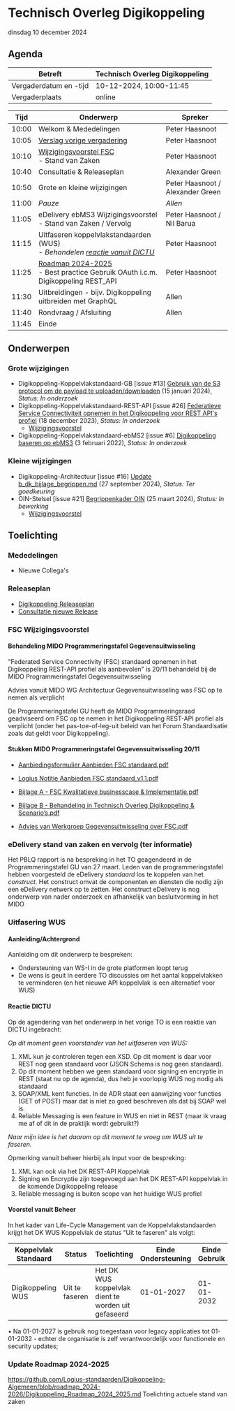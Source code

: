 <!-----------------------------







   :warning: Dit bestand wordt automatisch gegenereerd.
   :warning: Handmatige toevoegingen worden overschreven.







----------------------------->
# Technisch Overleg Digikoppeling

dinsdag 10 december 2024

## Agenda 

| Betreft                | Technisch Overleg Digikoppeling |
| ---------------------- | ------------------------------- |
| Vergaderdatum en -tijd | 10-12-2024, 10:00-11:45         |
| Vergaderplaats         | online                          |

| Tijd | Onderwerp |Spreker|
| --- | --- | --- |  
| 10:00| Welkom & Mededelingen        |    Peter Haasnoot |
| 10:05| [Verslag vorige vergadering](https://github.com/Logius-standaarden/Overleg/blob/main/Digikoppeling/2024-12-10/2024-09-19%20%20Verslag%20TO%20Digikoppeling%20v1.0..pdf)       |    Peter Haasnoot |
| 10:10 | [Wijzigingsvoorstel FSC](https://github.com/Logius-standaarden/Digikoppeling-Koppelvlakstandaard-REST-API/issues/26) <BR>- Stand van Zaken| Peter Haasnoot | 
| 10:40| Consultatie & Releaseplan      |    Alexander Green |
| 10:50| Grote en kleine wijzigingen | Peter Haasnoot / Alexander Green | 
| 11:00 | _Pauze_ | _Allen_ |
| 11:05  | eDelivery ebMS3 Wijzigingsvoorstel - Stand van Zaken / Vervolg | Peter Haasnoot / Nil Barua| 
| 11:15  | Uitfaseren koppelvlakstandaarden (WUS)<BR> - _Behandelen [reactie vanuit DICTU](#reactie-dictu)_| Peter Haasnoot |
| 11:25 | [Roadmap 2024-2025](https://github.com/Logius-standaarden/Digikoppeling-Algemeen/blob/roadmap_2024-2026/Digikoppeling_Roadmap_2024_2025.md#tijdlijn-roadmap-digikoppeling-standaarden) <BR>- Best practice Gebruik OAuth i.c.m. Digikoppeling REST_API|Peter Haasnoot|
| 11:30 | Uitbreidingen - bijv. Digikoppeling uitbreiden met GraphQL   | Allen | 
| 11:40  | Rondvraag / Afsluiting | Allen | 
| 11:45 | Einde |

## Onderwerpen

### Grote wijzigingen
* Digikoppeling-Koppelvlakstandaard-GB [issue #13] [Gebruik van de S3 protocol om de payload te uploaden/downloaden](https://github.com/Logius-standaarden/Digikoppeling-Koppelvlakstandaard-GB/issues/13) (15 januari 2024), _Status: In onderzoek_
* Digikoppeling-Koppelvlakstandaard-REST-API [issue #26] [Federatieve Service Connectiviteit opnemen in het Digikoppeling voor REST API's profiel](https://github.com/Logius-standaarden/Digikoppeling-Koppelvlakstandaard-REST-API/issues/26) (18 december 2023), _Status: In onderzoek_
  * [Wijzigingsvoorstel](https://github.com//Logius-standaarden/Digikoppeling-Architectuur/pull/14/files)
* Digikoppeling-Koppelvlakstandaard-ebMS2 [issue #6] [Digikoppeling baseren op ebMS3](https://github.com/Logius-standaarden/Digikoppeling-Koppelvlakstandaard-ebMS2/issues/6) (3 februari 2022), _Status: In onderzoek_

### Kleine wijzigingen
* Digikoppeling-Architectuur [issue #16] [Update b_dk_bijlage_begrippen.md](https://github.com/Logius-standaarden/Digikoppeling-Architectuur/pull/16) (27 september 2024), _Status: Ter goedkeuring_
* OIN-Stelsel [issue #21] [Begrippenkader OIN](https://github.com/Logius-standaarden/OIN-Stelsel/issues/21) (25 maart 2024), _Status: In bewerking_
  * [Wijzigingsvoorstel](https://github.com//Logius-standaarden/OIN-Stelsel/pull/20/files)

## Toelichting


### Mededelingen

- Nieuwe Collega's

### Releaseplan

- [Digikoppeling Releaseplan](https://github.com/orgs/Logius-standaarden/projects/4)
- [Consultatie nieuwe Release](https://github.com/Logius-standaarden/Openbare-Consultaties/tree/master/20240919_Digikoppeling)

### FSC Wijzigingsvoorstel

#### Behandeling MIDO Programmeringstafel Gegevensuitwisseling
"Federated Service Connectivity (FSC) standaard opnemen in het Digikoppeling REST-API profiel als aanbevolen" is 20/11 behandeld bij de MIDO Programmeringstafel Gegevensuitwisseling

Advies vanuit MIDO WG Architectuur Gegevensuitwisseling was FSC op te nemen als verplicht 

De Programmeringstafel GU heeft de MIDO Programmeringsraad geadviseerd om FSC op te nemen in het Digikoppeling REST-API profiel als verplicht (onder het pas-toe-of-leg-uit beleid van het Forum Standaardisatie zoals dat geldt voor Digikoppeling).


#### Stukken MIDO Programmeringstafel Gegevensuitwisseling 20/11

- [Aanbiedingsformulier Aanbieden FSC standaard.pdf](https://pgdi.nl/files/view/ecbd5947-f632-4d94-aa16-cc5c486d47e5/20241120-pt-gu-4a.pdf)

- [Logius Notitie Aanbieden FSC standaard_v1.1.pdf](https://pgdi.nl/files/view/e900f4d0-52d4-4d57-9542-fe6abe984d8c/20241120-pt-gu-4b.pdf)

- [Bijlage A - FSC Kwalitatieve businesscase & Implementatie.pdf](https://pgdi.nl/files/view/62ffdc35-702c-4997-b3fd-fbd290a112cc/20241120-pt-gu-4c.pdf)

- [Bijlage B - Behandeling in Technisch Overleg Digikoppeling & Scenario’s.pdf](https://pgdi.nl/files/view/ea2ed7e8-b50a-4769-a528-ffe1218d7d28/20241120-pt-gu-4d.pdf)

- [Advies van Werkgroep Gegevensuitwisseling over FSC.pdf](https://pgdi.nl/files/view/0c6d1df1-6db9-4407-aebd-eda726033804/20241120-pt-gu-4e.pdf)




### eDelivery stand van zaken en vervolg (ter informatie)

Het PBLQ rapport is na bespreking in het TO geagendeerd in de Programmeringstafel GU van 27 maart. Leden van de programmeringstafel hebben
voorgesteld de eDelivery _standaard_ los te koppelen van het _construct_. Het construct omvat de componenten en diensten die nodig zijn een eDelivery 
netwerk op te zetten.
Het construct eDelivery is nog onderwerp van nader onderzoek en afhankelijk van besluitvorming in het MIDO

### Uitfasering WUS

#### Aanleiding/Achtergrond

Aanleiding om dit onderwerp te bespreken:
- Ondersteuning van WS-I in de grote platformen loopt terug
- De wens is geuit in eerdere TO discussies om het aantal koppelvlakken te verminderen (en het nieuwe API koppelvlak is een alternatief voor WUS)
  
#### Reactie DICTU

Op de agendering van het onderwerp in het vorige TO is een reaktie van DICTU ingebracht:

_Op dit moment geen voorstander van het uitfaseren van WUS:_

1.	XML kun je controleren tegen een XSD. Op dit moment is daar voor REST nog geen standaard voor (JSON Schema is nog geen standaard).
1.  Op dit moment hebben we geen standaard voor signing en encryptie in REST (staat nu op de agenda), dus heb je voorlopig WUS nog nodig als standaard
1.	SOAP/XML kent functies. In de ADR staat een aanwijzing voor functies (GET of POST) maar dat is niet zo goed beschreven als dat bij SOAP wel is.
1.	Reliable Messaging is een feature in WUS en niet in REST (maar ik vraag me af of dit in de praktijk wordt gebruikt?)

_Naar mijn idee is het daarom op dit moment te vroeg om WUS uit te faseren._

Opmerking vanuit beheer hierbij als input voor de bespreking:

1. XML kan ook via het DK REST-API Koppelvlak
1. Signing en Encryptie zijn toegevoegd aan het DK REST-API koppelvlak in de komende  Digikoppeling release
4. Reliable messaging is buiten scope van het huidige WUS profiel

#### Voorstel vanuit Beheer

In het kader van Life-Cycle Management van de Koppelvlakstandaarden krijgt het DK WUS Koppelvlak de status "Uit te faseren" als volgt:

Koppelvlak Standaard| Status | Toelichting | Einde Ondersteuning| Einde Gebruik |
|----| -------|--------------|------|---|
|Digikoppeling WUS |  Uit te faseren | Het DK WUS koppelvlak dient te worden uit gefaseerd |  01-01-2027  | 01-01-2032|


•	Na 01-01-2027 is gebruik nog toegestaan voor legacy applicaties tot 01-01-2032 - echter de organisatie is zelf verantwoordelijk voor functionele en security updates;




### Update Roadmap 2024-2025

https://github.com/Logius-standaarden/Digikoppeling-Algemeen/blob/roadmap_2024-2026/Digikoppeling_Roadmap_2024_2025.md
Toelichting actuele stand van zaken 
